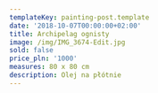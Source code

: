 ```yaml
---
templateKey: painting-post.template
date: '2018-10-07T00:00:00+02:00'
title: Archipelag ognisty
image: /img/IMG_3674-Edit.jpg
sold: false
price_pln: '1000'
measures: 80 x 80 cm
description: Olej na płótnie
---
```


